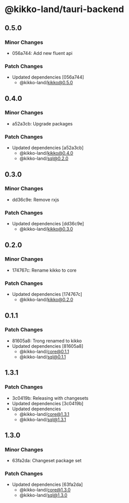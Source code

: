 # @kikko-land/tauri-backend

## 0.5.0

### Minor Changes

- 056a744: Add new fluent api

### Patch Changes

- Updated dependencies [056a744]
  - @kikko-land/kikko@0.5.0

## 0.4.0

### Minor Changes

- a52a3cb: Upgrade packages

### Patch Changes

- Updated dependencies [a52a3cb]
  - @kikko-land/kikko@0.4.0
  - @kikko-land/sql@0.2.0

## 0.3.0

### Minor Changes

- dd36c9e: Remove rxjs

### Patch Changes

- Updated dependencies [dd36c9e]
  - @kikko-land/kikko@0.3.0

## 0.2.0

### Minor Changes

- 174767c: Rename kikko to core

### Patch Changes

- Updated dependencies [174767c]
  - @kikko-land/kikko@0.2.0

## 0.1.1

### Patch Changes

- 81605a8: Trong renamed to kikko
- Updated dependencies [81605a8]
  - @kikko-land/core@0.1.1
  - @kikko-land/sql@0.1.1

## 1.3.1

### Patch Changes

- 3c0419b: Releasing with changesets
- Updated dependencies [3c0419b]
- Updated dependencies
  - @kikko-land/core@1.3.1
  - @kikko-land/sql@1.3.1

## 1.3.0

### Minor Changes

- 63fa2da: Changeset package set

### Patch Changes

- Updated dependencies [63fa2da]
  - @kikko-land/core@1.3.0
  - @kikko-land/sql@1.3.0
